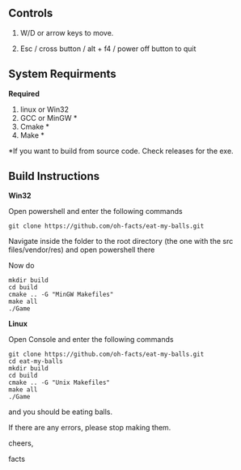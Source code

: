 ## Controls

1. W/D or arrow keys to move.

2. Esc / cross button / alt + f4 / power off button to quit

## System Requirments

**Required**
1. linux or Win32
2. GCC or MinGW  *
3. Cmake *
4. Make *

*If you want to build from source code. Check releases for the exe.

## Build Instructions
**Win32**

Open powershell and enter the following commands
``` 
git clone https://github.com/oh-facts/eat-my-balls.git
```

Navigate inside the folder to the root directory (the one with the src files/vendor/res) and open powershell there

Now do
```
mkdir build
cd build
cmake .. -G "MinGW Makefiles"
make all
./Game
```

**Linux**

Open Console and enter the following commands
``` 
git clone https://github.com/oh-facts/eat-my-balls.git
cd eat-my-balls
mkdir build
cd build
cmake .. -G "Unix Makefiles"
make all
./Game
```

and you should be eating balls.



If there are any errors, please stop making them.


cheers,

facts

